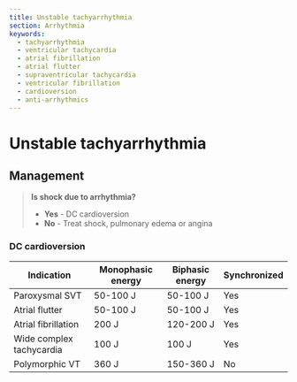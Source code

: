 ```yaml
---
title: Unstable tachyarrhythmia
section: Arrhythmia
keywords:
  - tachyarrhythmia
  - ventricular tachycardia
  - atrial fibrillation
  - atrial flutter
  - supraventricular tachycardia
  - ventricular fibrillation
  - cardioversion
  - anti-arrhythmics
---
```


# Unstable tachyarrhythmia

## Management

> **Is shock due to arrhythmia?**
>
> - **Yes** - DC cardioversion
> - **No** - Treat shock, pulmonary edema or angina

### DC cardioversion

| Indication               | Monophasic energy | Biphasic energy | Synchronized |
|--------------------------|-------------------|-----------------|--------------|
| Paroxysmal SVT           | 50-100 J          | 50-100 J        | Yes          |
| Atrial flutter           | 50-100 J          | 50-100 J        | Yes          |
| Atrial fibrillation      | 200 J             | 120-200 J       | Yes          |
| Wide complex tachycardia | 100 J             | 100 J           | Yes          |
| Polymorphic VT           | 360 J             | 150-360 J       | No           |


